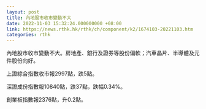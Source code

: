 ```yaml
---
layout: post
title: 內地股市收市變動不大
date: 2022-11-03 15:32:24.000000000 +08:00
link: https://news.rthk.hk/rthk/ch/component/k2/1674103-20221103.htm
categories: rthk
---
```


內地股市收市變動不大。房地產、銀行及證券等股份偏軟；汽車晶片、半導體及元件股份向好。

上證綜合指數收市報2997點，跌5點。

深證成份指數報10840點，跌37點，跌幅0.34%。

創業板指數報2376點，升0.2點。
